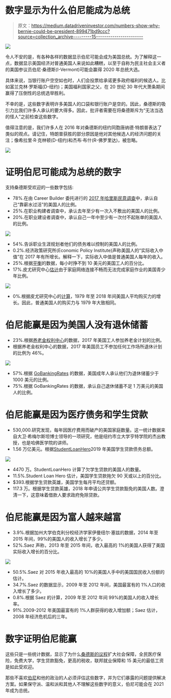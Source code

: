 # 数字显示为什么伯尼能成为总统

> 原文：<https://medium.datadriveninvestor.com/numbers-show-why-bernie-could-be-president-899471bd9ccc?source=collection_archive---------15----------------------->

[![](img/60cff867829614c08d9c9ad9eb03b8d6.png)](http://www.track.datadriveninvestor.com/1B9E)

令人不安的是，有各种各样的数据显示伯尼可能会成为美国总统。为了解释这一点，数据显示美国经济对普通美国人来说如此糟糕，以至于自称为民主社会主义者的美国参议员伯尼·桑德斯(I-Vermont)可能会赢得 2020 年总统大选。

具体来说，当银行账户空空如也时，人们会投票给承诺更多政府福利的候选人。比如富兰克林·罗斯福(D-纽约)；美国福利国家之父，在 20 世纪 30 年代大萧条期间赢得了压倒性的总统选举胜利。

不幸的是，这些数字表明许多美国人的口袋和银行账户是空的。因此，桑德斯的吸引力比我们许多人承认的要大得多。因此，批评者需要在将桑德斯斥为“无法当选的怪人”之前检查这些数字。

值得注意的是，我们许多人在 2016 年对桑德斯的纽约同胞唐纳德·特朗普表达了类似的观点。请记住，特朗普获胜的部分原因是他对其他候选人的经济问题的关注；像希拉里·R·克林顿(D-纽约)和杰布·布什(R-佛罗里达)，被忽略。

![](img/446cedfb6dd47950088c8e53c483510d.png)

# **证明伯尼可能成为总统的数字**

支持桑德斯受欢迎的一些数字包括:

*   78%.在由 Career Builder 委托进行的 [2017 年哈里斯民意调查](http://press.careerbuilder.com/2017-08-24-Living-Paycheck-to-Paycheck-is-a-Way-of-Life-for-Majority-of-U-S-Workers-According-to-New-CareerBuilder-Survey)中，承认自己“靠薪水过活”的美国人的比例。
*   25%.在职业构建者调查中，承认去年至少有一次入不敷出的美国人的比例。
*   20%.在职业建设者调查中，承认自己一年中至少有一次付不起账单的美国人的比例。

![](img/af401d4fdac0f3fe625a5e8794da0c27.png)

*   54%.告诉职业生涯规划者他们的债务难以控制的美国人的比例。
*   0.2%.经济政策研究所(Economic Policy Institute)声称美国人的“实际收入中值”在 2017 年有所增长。解释一下，实际收入中值是普通美国人每年的收入。
*   25%.根据[平衡](https://www.thebalance.com/income-inequality-in-america-3306190)的数据，每小时挣不到 10 美元的美国工人的百分比。
*   17%.皮尤研究中心[估计](http://www.pewresearch.org/fact-tank/2018/10/26/nearly-one-in-five-teens-cant-always-finish-their-homework-because-of-the-digital-divide/)由于家庭网络连接不畅而无法完成家庭作业的美国青少年比例。

![](img/2ab6b1d74e20556f09895ef3b62554e8.png)

*   0%.根据皮尤研究中心的[计算](http://www.pewresearch.org/fact-tank/2018/08/07/for-most-us-workers-real-wages-have-barely-budged-for-decades/)，1979 年至 2018 年间美国人平均购买力的增长。因此，普通美国人的购买力与 1979 年大致相同。

# 伯尼能赢是因为美国人没有退休储蓄

*   23%.根据[养老金权利中心](http://www.pensionrights.org/publications/statistic/how-many-american-workers-participate-workplace-retirement-plans)的数据，2017 年美国工人参加养老金计划的比例。
*   根据养老金权利中心的数据，2017 年美国员工不参加任何工作场所退休计划的比例为 46%。

![](img/84cb6bab3febc0ef46cf8f3a8f83610d.png)

*   57%.根据 [GoBankingRates](https://www.gobankingrates.com/saving-money/savings-advice/half-americans-less-savings-2017/) 的数据，美国成年人承认他们为退休储蓄少于 1000 美元的比例。
*   75%.根据 GoBankingRates 的数据，承认自己退休储蓄不足 1 万美元的美国人的比例。

# 伯尼能赢是因为医疗债务和学生贷款

*   530,000.研究发现，每年因医疗费用而破产的美国家庭数量。这一统计数据来自大卫·希梅尔斯坦博士领导的一项研究，他是纽约市立大学亨特学院的杰出教授，也是哈佛医学院的讲师。
*   1.56 万亿美元。根据[StudentLoanHero](https://studentloanhero.com/student-loan-debt-statistics/)2019 年美国学生贷款债务总额。

![](img/5d703a21efdcab294c3d3460b06042df.png)

*   4470 万。StudentLoanHero 计算了欠学生贷款的美国人的数量。
*   11.5%.Student Loan Hero 估计，美国学生贷款拖欠 90 天或以上的百分比。
*   $393.根据学生贷款英雄，美国学生每月平均还贷额。
*   117.3 万。根据学生贷款英雄，2018 年申请公共学生贷款豁免的美国人数。澄清一下，这意味着借款人要求政府免除贷款。

# 伯尼能赢是因为富人越来越富

*   3.9%.根据加州大学伯克利分校经济学家伊曼纽尔·塞兹的数据，2014 年至 2015 年间，99%的美国人的收入增长了多少。
*   52%.Saez 声称，2013 年至 2015 年间，收入最高的 1%的美国人获得了美国实际收入增长的百分比。

![](img/f4297765c3ddbf9d5a3b6a3e69f2e98c.png)

*   50.5%.Saez 对 2015 年收入最高的 10%的美国人手中的美国国民收入份额的估计。
*   34.7%.Saez 的数据显示，2009 年至 2012 年间，美国最富有的 1%人口的收入增长了多少。
*   0.8%.根据 Saez 的计算，2009 年至 2012 年间 99%的美国人的收入增长率。
*   91%.2009-2012 年美国最富有的 1%人群获得的收入增加额；Saez 估计，2008 年经济危机后的三年。

# 数字证明伯尼能赢

这些只是一些统计数据，显示了为什么[桑德斯的议程](https://www.theamericanconservative.com/dreher/socialism-bernie-sanders-zombie-reaganism/)扩大社会保障，全民医疗保险，免费大学，学生贷款豁免，更高的税收，联邦就业保障和 15 美元的最低工资是如此受欢迎。

那些不喜欢[伯尼](https://marketmadhouse.com/why-bernie-could-win-in-2020/)和他的政治的人必须评估这些数字，并为它们暴露的问题提供解决方案。如果保守派、温和派和其他人不理解这些数字的意义，伯尼可能会在 2021 年成为总统。